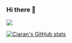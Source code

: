 ### Hi there 👋

![](https://github.com/Ciaran97/assets/ReadMe.gif)

[![Ciaran's GitHub stats](https://github-readme-stats.vercel.app/api?username=ciaran97)](https://github.com/anuraghazra/github-readme-stats)

<!--
**Ciaran97/Ciaran97** is a ✨ _special_ ✨ repository because its `README.md` (this file) appears on your GitHub profile.

Here are some ideas to get you started:

- 🔭 I’m currently working on ...
- 🌱 I’m currently learning ...
- 👯 I’m looking to collaborate on ...
- 🤔 I’m looking for help with ...
- 💬 Ask me about ...
- 📫 How to reach me: ...
- 😄 Pronouns: ...
- ⚡ Fun fact: ...
-->
